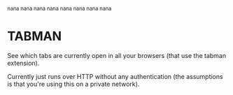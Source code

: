 <sub>nana nana nana nana nana nana nana nana</sub>
# TABMAN

See which tabs are currently open in all your browsers (that use the tabman
extension).

Currently just runs over HTTP without any authentication (the assumptions is
that you're using this on a private network).
